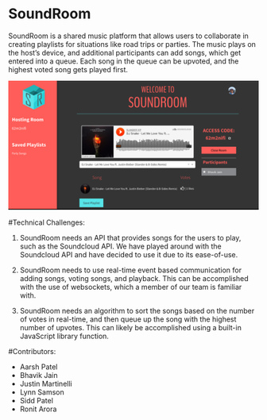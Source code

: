 # SoundRoom

SoundRoom is a shared music platform that allows users to collaborate in creating playlists for situations like road trips or parties. The music plays on the host’s device, and additional participants can add songs, which get entered into a queue. Each song in the queue can be upvoted, and the highest voted song gets played first.


![alt tag](SoundRoom.png)

#Technical Challenges:

1) SoundRoom needs an API that provides songs for the users to play, such as the Soundcloud API. We have played around with the Soundcloud API and have decided to use it due to its ease-of-use.


2) SoundRoom needs to use real-time event based communication for adding songs, voting songs, and playback. This can be accomplished with the use of websockets, which a member of our team is familiar with.


3) SoundRoom needs an algorithm to sort the songs based on the number of votes in real-time, and then queue up the song with the highest number of upvotes. This can likely be accomplished using a built-in JavaScript library function.

#Contributors:
* Aarsh Patel
* Bhavik Jain
* Justin Martinelli
* Lynn Samson
* Sidd Patel
* Ronit Arora
